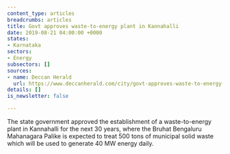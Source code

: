 ```yaml
---
content_type: articles
breadcrumbs: articles
title: Govt approves waste-to-energy plant in Kannahalli
date: 2019-08-21 04:00:00 +0000
states:
- Karnataka
sectors:
- Energy
subsectors: []
sources:
- name: Deccan Herald
  url: https://www.deccanherald.com/city/govt-approves-waste-to-energy-plant-in-kannahalli-754391.html
details: []
is_newsletter: false

---
```

The state government approved the establishment of a waste-to-energy plant in Kannahalli for the next 30 years, where the Bruhat Bengaluru Mahanagara Palike is expected to treat 500 tons of municipal solid waste which will be used to generate 40 MW energy daily.
